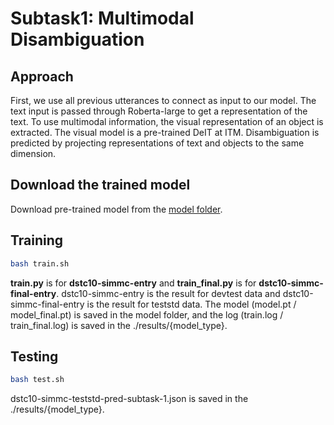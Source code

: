# Subtask1: Multimodal Disambiguation

## Approach
First, we use all previous utterances to connect as input to our model. The text input is passed through Roberta-large to get a representation of the text. To use multimodal information, the visual representation of an object is extracted. The visual model is a pre-trained DeIT at ITM. Disambiguation is predicted by projecting representations of text and objects to the same dimension.

## Download the trained model 
Download pre-trained model from the [model folder](https://github.com/rungjoo/simmc2.0/tree/master/sub1/model).

## Training
```bash
bash train.sh
```
**train.py** is for **dstc10-simmc-entry** and **train_final.py** is for **dstc10-simmc-final-entry**. dstc10-simmc-entry is the result for devtest data and dstc10-simmc-final-entry is the result for teststd data. The model (model.pt / model_final.pt) is saved in the model folder, and the log (train.log / train_final.log) is saved in the ./results/{model_type}. 

## Testing
```bash
bash test.sh
```
dstc10-simmc-teststd-pred-subtask-1.json is saved in the ./results/{model_type}.
